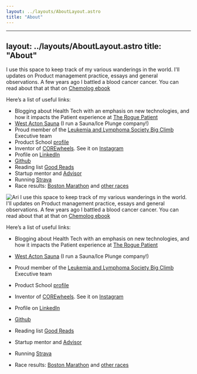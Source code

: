 ```yaml
---
layout: ../layouts/AboutLayout.astro
title: "About"
---
```


---
layout: ../layouts/AboutLayout.astro
title: "About"
---

I use this space to keep track of my various wanderings in the world. I'll updates on Product management practice, essays and general observations. A few years ago I battled a blood cancer cancer. You can read about that at that on [Chemolog ebook](/src/Chemolog-ebook.pdf)

Here’s a list of useful links:
* Blogging about Health Tech with an emphasis on new technologies, and how it impacts the Patient experience at [The Rogue Patient](https://ariakerstein.substack.com/p/the-rogue-patient)
* [West Acton Sauna](https://www.westactonsauna.com/) (I run a Sauna/Ice Plunge company!)
* Proud member of the [Leukemia and Lymphoma Society Big Climb](https://www.lls.org/) Executive team
* Product School [profile](https://productschool.com/product-leaders/ari-akerstein)
* Inventor of [COREwheels](https://www.amazon.com/SKLZ-APD-CW01-02-Dynamic-Strength-Trainer/dp/B00C81JUS2/ref=sr_1_2_sspa). See it on [Instagram](https://www.instagram.com/explore/tags/corewheels/?hl=en) 
* Profile on [LinkedIn](https://www.linkedin.com/in/ariakerstein/)
* [Github](https://github.com/ariakerstein)
* Reading list [Good Reads](https://www.goodreads.com/review/list/59584576?shelf=%23ALL%23)
* Startup mentor and [Advisor](https://www.about.greatnonprofits.org/advisory-board)
* Running [Strava](https://www.strava.com/dashboard)
* Race results: [Boston Marathon](http://registration.baa.org/cfm_Archive/iframe_ArchiveSearch.cfm) and [other races](https://www.runraceresults.com/Secure/RaceResults.cfm?ID=RCLF2016)

![Ari](../src/ari_russian_river.jpg)
I use this space to keep track of my various wanderings in the world. I'll updates on Product management practice, essays and general observations. A few years ago I battled a blood cancer cancer. You can read about that at that on [Chemolog ebook](/src/Chemolog-ebook.pdf)


Here’s a list of useful links:
* Blogging about Health Tech with an emphasis on new technologies, and how it impacts the Patient experience at [The Rogue Patient](https://ariakerstein.substack.com/p/the-rogue-patient)

* [West Acton Sauna](https://www.westactonsauna.com/) (I run a Sauna/Ice Plunge company!)

* Proud member of the [Leukemia and Lymphoma Society Big Climb](https://www.lls.org/) Executive team

* Product School [profile](https://productschool.com/product-leaders/ari-akerstein)

* Inventor of [COREwheels](https://www.amazon.com/SKLZ-APD-CW01-02-Dynamic-Strength-Trainer/dp/B00C81JUS2/ref=sr_1_2_sspa). See it on [Instagram](https://www.instagram.com/explore/tags/corewheels/?hl=en) 

* Profile on [LinkedIn](https://www.linkedin.com/in/ariakerstein/)

* [Github](https://github.com/ariakerstein)

* Reading list [Good Reads](https://www.goodreads.com/review/list/59584576?shelf=%23ALL%23)

* Startup mentor and [Advisor](https://www.about.greatnonprofits.org/advisory-board)

* Running [Strava](https://www.strava.com/dashboard)

* Race results: [Boston Marathon](http://registration.baa.org/cfm_Archive/iframe_ArchiveSearch.cfm) and [other races](https://www.runraceresults.com/Secure/RaceResults.cfm?ID=RCLF2016)
